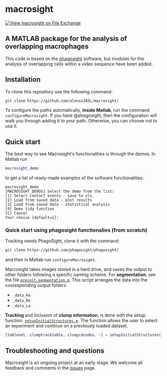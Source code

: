 # macrosight
[![View macrosight on File Exchange](https://www.mathworks.com/matlabcentral/images/matlab-file-exchange.svg)](https://uk.mathworks.com/matlabcentral/fileexchange/75292-macrosight)
## A MATLAB package for the analysis of overlapping macrophages
This code is based on the [phagosight](https://github.com/phagosight/phagosight)
software, but modules for the analysis of overlapping cells within a video sequence
have been added.

## Installation
To clone this repository use the following command:
```bash
git clone https://github.com/alonsoJASL/macrosight/
```

To configure the paths automatically, **inside Matlab**, run the command
`configureMacrosight`. If you have @phagosight, then the configuration will
walk you through adding it to your path. Otherwise, you can choose not to use
it.

## Quick start
The best way to see Macrosight's functionalities is through the demos. In
Matlab run
```Matlab
macrosight_demo
```
to get a list of ready-made examples of the software functionalities:
```
macrosight_demo
[MACROSIGHT_DEMOS] Select the demo from the list:
[1] Select contact events - save to xls.
[2] Load from saved data - plot results
[3] Load from saved data - statistical analysis
[9] Demo tidy function
[C] Cancel
Your choice [default=1]:
```

### Quick start using phagosight functionalies (from scratch)
Tracking needs PhagoSight, clone it with the
command:
```bash
git clone https://github.com/phagosight/phagosight/
```
and then in Matlab run `configureMacrosight`.

Macrosight takes images stored in a hard drive, and saves the output to other
folders following a specific naming scheme. For **segmentation**, see the file [`preinit_segmentation.m`](./CODE/pre-release-scripts/preinit_segmentation.m).
This script arranges the data into the cooresponding output folders
+ `_data_Ha`
+ `_data_Re`
+ `_data_La`

**Tracking** and inclusion of **clump information**, is done with the setup
function: [`setupInitialStructures.m`](./CODE/setupInitialStructures.m).
The function allows the user to select an experiment and continue on a
previously loaded dataset.

```Matlab
[tablenet, clumptracktable, clumpidcodes, ~] = setupInitialStructures();
```

## Troubleshooting and questions
Macrosight is an ongoing project at an early stage. We welcome all feedback and
comments in the [issues](https://github.com/alonsoJASL/macrosight/issues)
page.
